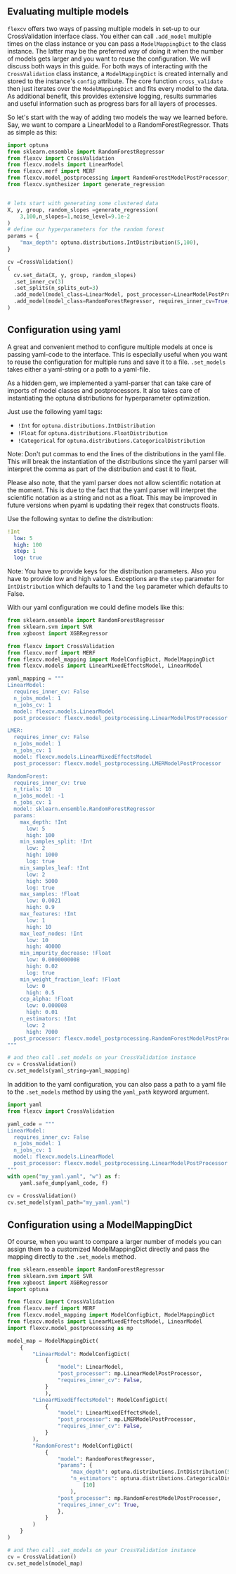 ## Evaluating multiple models

`flexcv` offers two ways of passing multiple models in set-up to our CrossValidation interface class. You either can call `.add_model` multiple times on the class instance or you can pass a `ModelMappingDict` to the class instance. The latter may be the preferred way of doing it when the number of models gets larger and you want to reuse the configuration. We will discuss both ways in this guide.
For both ways of interacting with the `CrossValidation` class instance, a `ModelMappingDict` is created internally and stored to the instance's `config` attribute. The core function `cross_validate` then just iterates over the `ModelMappingDict` and fits every model to the data. As additional benefit, this provides extensive logging, results summaries and useful information such as progress bars for all layers of processes.

So let's start with the way of adding two models the way we learned before. Say, we want to compare a LinearModel to a RandomForestRegressor.
Thats as simple as this:

```python
import optuna
from sklearn.ensemble import RandomForestRegressor
from flexcv import CrossValidation
from flexcv.models import LinearModel
from flexcv.merf import MERF
from flexcv.model_postprocessing import RandomForestModelPostProcessor, LinearModelPostProcessor
from flexcv.synthesizer import generate_regression


# lets start with generating some clustered data
X, y, group, random_slopes =generate_regression(
    3,100,n_slopes=1,noise_level=9.1e-2
)
# define our hyperparameters for the random forest
params = {
    "max_depth": optuna.distributions.IntDistribution(5,100),
}

cv =CrossValidation()
(
  cv.set_data(X, y, group, random_slopes)
  .set_inner_cv(3)
  .set_splits(n_splits_out=3)
  .add_model(model_class=LinearModel, post_processor=LinearModelPostProcessor)
  .add_model(model_class=RandomForestRegressor, requires_inner_cv=True, params=params, post_processor=RandomForestModelPostProcessor)
)
```

## Configuration using yaml

A great and convenient method to configure multiple models at once is passing yaml-code to the interface.
This is especially useful when you want to reuse the configuration for multiple runs and save it to a file.
`.set_models` takes either a yaml-string or a path to a yaml-file.

As a hidden gem, we implemented a yaml-parser that can take care of imports of model classes and postprocessors.
It also takes care of instantiating the optuna distributions for hyperparameter optimization.

Just use the following yaml tags:

- `!Int` for `optuna.distributions.IntDistribution`
- `!Float` for `optuna.distributions.FloatDistribution`
- `!Categorical` for `optuna.distributions.CategoricalDistribution`

Note: Don't put commas to end the lines of the distributions in the yaml file. This will break the instantiation of the distributions since the yaml parser will interpret the comma as part of the distribution and cast it to float.

Please also note, that the yaml parser does not allow scientific notation at the moment. This is due to the fact that the yaml parser will interpret the scientific notation as a string and not as a float. This may be improved in future versions when pyaml is updating their regex that constructs floats.

Use the following syntax to define the distribution:

```yaml
!Int
  low: 5
  high: 100
  step: 1
  log: true
```
Note: You have to provide keys for the distribution parameters. Also you have to provide low and high values. 
Exceptions are the `step` parameter for `IntDistribution` which defaults to 1 and the `log` parameter which defaults to False.

With our yaml configuration we could define models like this:

```python
from sklearn.ensemble import RandomForestRegressor
from sklearn.svm import SVR
from xgboost import XGBRegressor

from flexcv import CrossValidation
from flexcv.merf import MERF
from flexcv.model_mapping import ModelConfigDict, ModelMappingDict
from flexcv.models import LinearMixedEffectsModel, LinearModel

yaml_mapping = """
LinearModel:
  requires_inner_cv: False
  n_jobs_model: 1
  n_jobs_cv: 1
  model: flexcv.models.LinearModel
  post_processor: flexcv.model_postprocessing.LinearModelPostProcessor

LMER:
  requires_inner_cv: False
  n_jobs_model: 1
  n_jobs_cv: 1
  model: flexcv.models.LinearMixedEffectsModel
  post_processor: flexcv.model_postprocessing.LMERModelPostProcessor

RandomForest:
  requires_inner_cv: true
  n_trials: 10
  n_jobs_model: -1
  n_jobs_cv: 1
  model: sklearn.ensemble.RandomForestRegressor
  params:
    max_depth: !Int
      low: 5
      high: 100
    min_samples_split: !Int
      low: 2
      high: 1000
      log: true
    min_samples_leaf: !Int
      low: 2
      high: 5000
      log: true
    max_samples: !Float
      low: 0.0021
      high: 0.9
    max_features: !Int
      low: 1
      high: 10
    max_leaf_nodes: !Int
      low: 10
      high: 40000
    min_impurity_decrease: !Float
      low: 0.0000000008
      high: 0.02
      log: true
    min_weight_fraction_leaf: !Float
      low: 0
      high: 0.5
    ccp_alpha: !Float
      low: 0.000008
      high: 0.01
    n_estimators: !Int
      low: 2
      high: 7000
  post_processor: flexcv.model_postprocessing.RandomForestModelPostProcessor
"""

# and then call .set_models on your CrossValidation instance
cv = CrossValidation()
cv.set_models(yaml_string=yaml_mapping)

```
In addition to the yaml configuration, you can also pass a path to a yaml file to the `.set_models` method by using the `yaml_path` keyword argument.

```python	
import yaml
from flexcv import CrossValidation

yaml_code = """
LinearModel:
  requires_inner_cv: False
  n_jobs_model: 1
  n_jobs_cv: 1
  model: flexcv.models.LinearModel
  post_processor: flexcv.model_postprocessing.LinearModelPostProcessor
"""
with open("my_yaml.yaml", "w") as f:
    yaml.safe_dump(yaml_code, f)
  
cv = CrossValidation()
cv.set_models(yaml_path="my_yaml.yaml")

```


## Configuration using a ModelMappingDict

Of course, when you want to compare a larger number of models you can assign them to a customized ModelMappingDict directly and pass the mapping directly to the `.set_models` method.

```python
from sklearn.ensemble import RandomForestRegressor
from sklearn.svm import SVR
from xgboost import XGBRegressor
import optuna

from flexcv import CrossValidation
from flexcv.merf import MERF
from flexcv.model_mapping import ModelConfigDict, ModelMappingDict
from flexcv.models import LinearMixedEffectsModel, LinearModel
import flexcv.model_postprocessing as mp

model_map = ModelMappingDict(
    {
        "LinearModel": ModelConfigDict(
            {
                "model": LinearModel,
                "post_processor": mp.LinearModelPostProcessor,
                "requires_inner_cv": False,
            }
            ),
        "LinearMixedEffectsModel": ModelConfigDict(
            {
                "model": LinearMixedEffectsModel,
                "post_processor": mp.LMERModelPostProcessor,
                "requires_inner_cv": False,
            }
        ),
        "RandomForest": ModelConfigDict(
            {
                "model": RandomForestRegressor,
                "params": {
                    "max_depth": optuna.distributions.IntDistribution(5,100),
                    "n_estimators": optuna.distributions.CategoricalDistribution(
                        [10]
                    ),
                "post_processor": mp.RandomForestModelPostProcessor,
                "requires_inner_cv": True,
                },
            }
        )
    }
)

# and then call .set_models on your CrossValidation instance
cv = CrossValidation()
cv.set_models(model_map)

```
